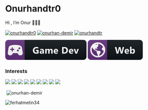 # Onurhandtr0
Hi , I’m Onur 👨🏻‍💻

<a href="https://twitter.com/Onur38969732" target="blank"><img align="center" src="https://cdn.jsdelivr.net/npm/simple-icons@3.0.1/icons/twitter.svg" alt="onurhandtr0" height="30" width="30" /></a>
<a href="https://www.linkedin.com/in/onurhan-demir-a682b41a6/" target="blank"><img align="center" src="https://cdn.jsdelivr.net/npm/simple-icons@3.0.1/icons/linkedin.svg" alt="onurhan-demir" height="30" width="30" /></a>
<a href="https://medium.com/@onurhandtr" target="blank"><img align="center" src="https://cdn.jsdelivr.net/npm/simple-icons@3.0.1/icons/medium.svg" alt="onurhandtr" height="30" width="30" /></a>
</p>

![](https://github.com/MikeCodesDotNET/ColoredBadges/raw/master/svg/dev/misc/gamedev.svg)
![](https://github.com/MikeCodesDotNET/ColoredBadges/raw/master/svg/dev/misc/web.svg)


### Interests
<img src="https://camo.githubusercontent.com/7d45717e71c8130c598158129539b6823d839015/68747470733a2f2f696d672e736869656c64732e696f2f62616467652f707974686f6e2532302d2532333134333534432e7376673f267374796c653d666f722d7468652d6261646765266c6f676f3d707974686f6e266c6f676f436f6c6f723d7768697465">
<img src="https://img.shields.io/badge/javascript%20-%23323330.svg?&style=for-the-badge&logo=javascript&logoColor=%23F7DF1E">
<img src="https://img.shields.io/badge/c%20sharp-%23239120.svg?&style=flat-square&logo=c%20sharp&logoColor=white">
<img src="https://img.shields.io/badge/css-%23239120.svg?&style=flat-square&logo=css3&logoColor=white">
<img src="https://img.shields.io/badge/vuejs%20-%2335495e.svg?&style=for-the-badge&logo=vue.js&logoColor=%234FC08D">
<img src="https://img.shields.io/badge/bootstrap%20-%23563D7C.svg?&style=for-the-badge&logo=bootstrap&logoColor=white">
<img src="https://img.shields.io/badge/django%20-%23092E20.svg?&style=for-the-badge&logo=django&logoColor=white">
<img src="https://img.shields.io/badge/jquery%20-%230769AD.svg?&style=for-the-badge&logo=jquery&logoColor=white">
<img src="https://img.shields.io/badge/sqlite-%2307405e.svg?&style=for-the-badge&logo=sqlite&logoColor=white">
<p>&nbsp;<img align="center" src="https://github-readme-stats.vercel.app/api?username=onurhandtr0&show_icons=true" alt="onurhan-demir" /></p>
<p align="left"> <img src="https://komarev.com/ghpvc/?username=ferhatmetin34" alt="ferhatmetin34" /> </p>


